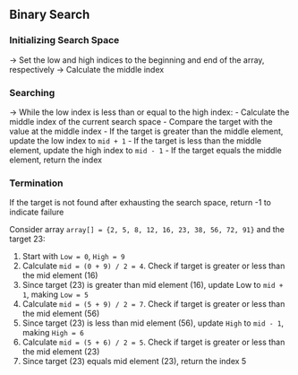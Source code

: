 ## Binary Search

### Initializing Search Space

-> Set the low and high indices to the beginning and end of the array, respectively
-> Calculate the middle index

### Searching

-> While the low index is less than or equal to the high index:
	- Calculate the middle index of the current search space
	- Compare the target with the value at the middle index
	- If the target is greater than the middle element, update the low index to `mid + 1`
	- If the target is less than the middle element, update the high index to `mid - 1`
	- If the target equals the middle element, return the index
	
### Termination

If the target is not found after exhausting the search space, return -1 to indicate failure

Consider array `array[] = {2, 5, 8, 12, 16, 23, 38, 56, 72, 91}` and the target 23:
1. Start with `Low = 0`, `High = 9`
2. Calculate `mid = (0 + 9) / 2 = 4`. Check if target is greater or less than the mid element (16)
3. Since target (23) is greater than mid element (16), update Low to `mid + 1`, making `Low = 5`
4. Calculate `mid = (5 + 9) / 2 = 7`. Check if target is greater or less than the mid element (56)
5. Since target (23) is less than mid element (56), update `High` to `mid - 1`, making `High = 6`
6. Calculate `mid = (5 + 6) / 2 = 5`. Check if target is greater or less than the mid element (23)
7. Since target (23) equals mid element (23), return the index 5